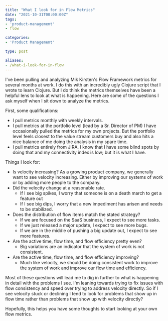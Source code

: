 ```yaml
---
title: "What I look for in Flow Metrics"
date: "2021-10-31T00:00:00Z"
tags: 
- 'product-management' 
- flow

categories: 
- 'Product Management'

type: post

aliases:
- /what-i-look-for-in-flow
---
```

 I've been pulling and analyzing Mik Kirsten's Flow Framework metrics for several months at work.  I do this with an incredibly ugly Clojure script that I wrote to learn Clojure.  But I do think the metrics themselves have been a helpful lens to look at what is happening.  Here are some of the questions I ask myself when I sit down to analyze the metrics.
<!--more-->

First, some qualifications:
* I pull metrics monthly with weekly intervals.
* I pull metrics at the portfolio level (lead by a Sr. Director of PM) I have occasionally pulled the metrics for my own projects. But the portfolio level feels closest to the value stream customers buy and also hits a nice balance of me doing the analysis in my spare time.
* I pull metrics entirely from JIRA. I know that I have some blind spots by doing that and my connectivity index is low; but it is what I have.

Things I look for:
* Is velocity increasing? As a growing product company, we generally want to see velocity increasing. Either by improving our systems of work or by adding more people to the company.
* Did the velocity change at a reasonable rate.  
  * If I see big spikes, I worry that someone is on a death march to get a feature out
  * If I see big dips, I worry that a new impediment has arisen and needs to be stabilized. 
* Does the distribution of flow items match the stated strategy? 
  * If we are focused on the SaaS business, I expect to see more tasks.
  * If we just released a major update, I expect to see more bugs.
  * If we are in the middle of pushing a big update out, I expect to see more features.
* Are the active time, flow time, and flow efficiency pretty even?
  * Big variations are an indicator that the system of work is not consistent.
* Are the active time, flow time, and flow efficiency improving?
  * Much like velocity, we should be doing consistent work to improve the system of work and improve our flow time and efficiency. 

Most of these questions will lead me to dig in further to what is happening in detail with the problems I see.  I'm leaning towards trying to fix issues with flow consistency and speed over trying to address velocity directly.  So if I see velocity stuck or declining I tend to look for problems that show up in flow time rather than problems that show up with velocity directly?

Hopefully, this helps you have some thoughts to start looking at your own flow metrics.